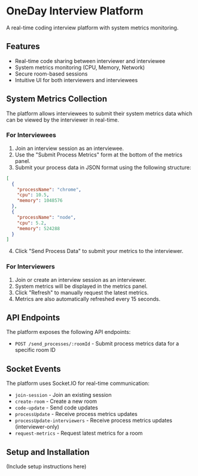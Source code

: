 # OneDay Interview Platform

A real-time coding interview platform with system metrics monitoring.

## Features

- Real-time code sharing between interviewer and interviewee
- System metrics monitoring (CPU, Memory, Network)
- Secure room-based sessions
- Intuitive UI for both interviewers and interviewees

## System Metrics Collection

The platform allows interviewees to submit their system metrics data which can be viewed by the interviewer in real-time.

### For Interviewees

1. Join an interview session as an interviewee.
2. Use the "Submit Process Metrics" form at the bottom of the metrics panel.
3. Submit your process data in JSON format using the following structure:

```json
[
  {
    "processName": "chrome",
    "cpu": 10.5,
    "memory": 1048576
  },
  {
    "processName": "node",
    "cpu": 5.2,
    "memory": 524288
  }
]
```

4. Click "Send Process Data" to submit your metrics to the interviewer.

### For Interviewers

1. Join or create an interview session as an interviewer.
2. System metrics will be displayed in the metrics panel.
3. Click "Refresh" to manually request the latest metrics.
4. Metrics are also automatically refreshed every 15 seconds.

## API Endpoints

The platform exposes the following API endpoints:

- `POST /send_processes/:roomId` - Submit process metrics data for a specific room ID

## Socket Events

The platform uses Socket.IO for real-time communication:

- `join-session` - Join an existing session
- `create-room` - Create a new room
- `code-update` - Send code updates
- `processUpdate` - Receive process metrics updates
- `processUpdate-interviewers` - Receive process metrics updates (interviewer-only)
- `request-metrics` - Request latest metrics for a room

## Setup and Installation

(Include setup instructions here)
